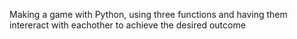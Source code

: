 Making a game with Python, using three functions and having them intereract with eachother to achieve the desired outcome
